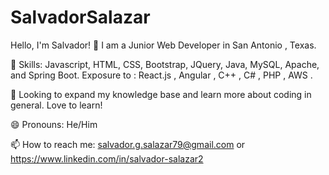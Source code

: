 # SalvadorSalazar

Hello, I'm Salvador! 👋
I am a Junior Web Developer in San Antonio , Texas.

📕 Skills:  Javascript, HTML, CSS, Bootstrap, JQuery, Java, MySQL, Apache, and Spring Boot.
Exposure to : React.js , Angular , C++ , C# , PHP , AWS .



🌱   Looking to expand my knowledge base and learn more about coding in general. Love to learn!

😄 Pronouns: He/Him

📫 How to reach me: salvador.g.salazar79@gmail.com or https://www.linkedin.com/in/salvador-salazar2


